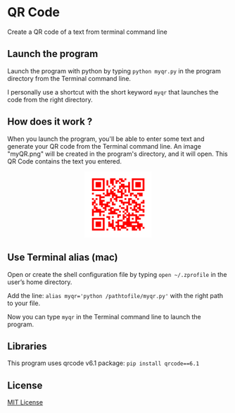 # QR Code
Create a QR code of a text from terminal command line

## Launch the program
Launch the program with python by typing `python myqr.py` in the program directory from the Terminal command line.

I personally use a shortcut with the short keyword `myqr` that launches the code from the right directory.

## How does it work ?
When you launch the program, you'll be able to enter some text and generate your QR code from the Terminal command line. An image "myQR.png" will be created in the program's directory, and it will open. This QR Code contains the text you entered.

<p align="center">
  <img src="img/myQR.png" width=30% height=30%>
</p>

## Use Terminal alias (mac)
Open or create the shell configuration file by typing `open ~/.zprofile` in the user’s home directory.

Add the line: `alias myqr='python /pathtofile/myqr.py'` with the right path to your file.

Now you can type `myqr` in the Terminal command line to launch the program.

## Libraries
This program uses qrcode v6.1 package: `pip install qrcode==6.1`

## License
[MIT License](LICENSE)
